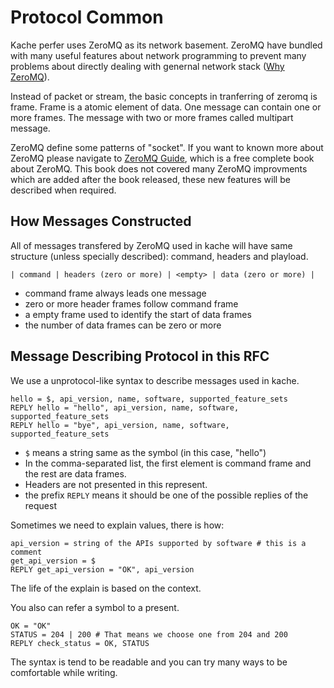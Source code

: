 # Protocol Common

Kache perfer uses ZeroMQ as its network basement. ZeroMQ have bundled with many useful features about network programming to prevent many problems about directly dealing with genernal network stack ([Why ZeroMQ](./why_zeromq.md)).

Instead of packet or stream, the basic concepts in tranferring of zeromq is frame. Frame is a atomic element of data. One message can contain one or more frames. The message with two or more frames called multipart message.

ZeroMQ define some patterns of "socket". If you want to known more about ZeroMQ please navigate to [ZeroMQ Guide](https://zguide.zeromq.org), which is a free complete book about ZeroMQ. This book does not covered many ZeroMQ improvments which are added after the book released, these new features will be described when required. 

## How Messages Constructed
All of messages transfered by ZeroMQ used in kache will have same structure (unless specially described): command, headers and playload.
````
| command | headers (zero or more) | <empty> | data (zero or more) |
````
- command frame always leads one message
- zero or more header frames follow command frame
- a empty frame used to identify the start of data frames
- the number of data frames can be zero or more

## Message Describing Protocol in this RFC
We use a unprotocol-like syntax to describe messages used in kache.

````
hello = $, api_version, name, software, supported_feature_sets
REPLY hello = "hello", api_version, name, software, supported_feature_sets
REPLY hello = "bye", api_version, name, software, supported_feature_sets
````

- `$` means a string same as the symbol (in this case, "hello")
- In the comma-separated list, the first element is command frame and the rest are data frames.
- Headers are not presented in this represent.
- the prefix `REPLY` means it should be one of the possible replies of the request


Sometimes we need to explain values, there is how:
````
api_version = string of the APIs supported by software # this is a comment
get_api_version = $
REPLY get_api_version = "OK", api_version
````
The life of the explain is based on the context.

You also can refer a symbol to a present.
````
OK = "OK"
STATUS = 204 | 200 # That means we choose one from 204 and 200
REPLY check_status = OK, STATUS
````


The syntax is tend to be readable and you can try many ways to be comfortable while writing.
